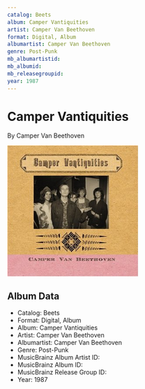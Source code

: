 ```yaml
---
catalog: Beets
album: Camper Vantiquities
artist: Camper Van Beethoven
format: Digital, Album
albumartist: Camper Van Beethoven
genre: Post-Punk
mb_albumartistid: 
mb_albumid: 
mb_releasegroupid: 
year: 1987
---
```


# Camper Vantiquities

By Camper Van Beethoven

![](../../assets/beetscovers/Camper_Van_Beethoven-Camper_Vantiquities.jpg)

## Album Data

- Catalog: Beets
- Format: Digital, Album
- Album: Camper Vantiquities
- Artist: Camper Van Beethoven
- Albumartist: Camper Van Beethoven
- Genre: Post-Punk
- MusicBrainz Album Artist ID: 
- MusicBrainz Album ID: 
- MusicBrainz Release Group ID: 
- Year: 1987

